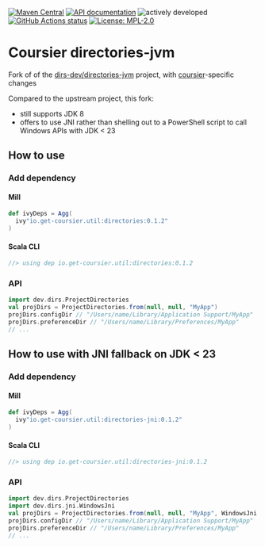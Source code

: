 [![Maven Central](https://img.shields.io/maven-central/v/io.get-coursier.util/directories.svg?style=for-the-badge)](https://search.maven.org/#search|gav|1|g%3A%22io.get-coursier.util%22%20AND%20a%3A%22directories%22)
[![API documentation](http://javadoc.io/badge/io.get-coursier.util/directories.svg?style=for-the-badge)](http://javadoc.io/doc/io.get-coursier.util/directories)
![actively developed](https://img.shields.io/badge/maintenance-actively_developed-brightgreen.svg?style=for-the-badge)
[![GitHub Actions status](https://img.shields.io/github/actions/workflow/status/coursier/directories-jvm/ci.yml?branch=main&style=for-the-badge)](https://github.com/coursier/directories-jvm/actions/workflows/ci.yml)
[![License: MPL-2.0](https://img.shields.io/github/license/coursier/directories-jvm.svg?style=for-the-badge)](LICENSE)

# Coursier directories-jvm

Fork of of the [dirs-dev/directories-jvm](https://github.com/dirs-dev/directories-jvm) project, with [coursier](https://github.com/coursier/coursier)-specific changes

Compared to the upstream project, this fork:
* still supports JDK 8
* offers to use JNI rather than shelling out to a PowerShell script to call Windows APIs with JDK < 23

## How to use

### Add dependency

#### Mill
```scala
def ivyDeps = Agg(
  ivy"io.get-coursier.util:directories:0.1.2"
)
```

#### Scala CLI
```scala
//> using dep io.get-coursier.util:directories:0.1.2
```

### API

```scala
import dev.dirs.ProjectDirectories
val projDirs = ProjectDirectories.from(null, null, "MyApp")
projDirs.configDir // "/Users/name/Library/Application Support/MyApp"
projDirs.preferenceDir // "/Users/name/Library/Preferences/MyApp"
// ...
```

## How to use with JNI fallback on JDK < 23

### Add dependency

#### Mill
```scala
def ivyDeps = Agg(
  ivy"io.get-coursier.util:directories-jni:0.1.2"
)
```

#### Scala CLI
```scala
//> using dep io.get-coursier.util:directories-jni:0.1.2
```

### API

```scala
import dev.dirs.ProjectDirectories
import dev.dirs.jni.WindowsJni
val projDirs = ProjectDirectories.from(null, null, "MyApp", WindowsJni.getJdkAwareSupplier())
projDirs.configDir // "/Users/name/Library/Application Support/MyApp"
projDirs.preferenceDir // "/Users/name/Library/Preferences/MyApp"
// ...
```
